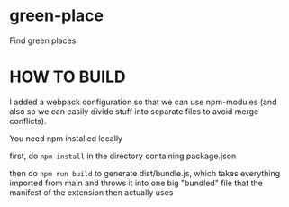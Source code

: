 # green-place
Find green places

# HOW TO BUILD

I added a webpack configuration so that we can use npm-modules (and also so we can easily divide stuff into separate files to avoid merge conflicts).

You need npm installed locally

first, do ```npm install``` in the directory containing package.json

then do ```npm run build``` to generate dist/bundle.js, which takes everything imported from main and throws it into one big "bundled" file that the manifest of the extension then actually uses
